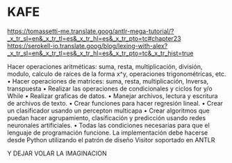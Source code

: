 # KAFE

https://tomassetti-me.translate.goog/antlr-mega-tutorial/?_x_tr_sl=en&_x_tr_tl=es&_x_tr_hl=es&_x_tr_pto=tc#chapter23
https://serokell-io.translate.goog/blog/lexing-with-alex?_x_tr_sl=en&_x_tr_tl=es&_x_tr_hl=es&_x_tr_pto=tc&_x_tr_hist=true

 

Hacer operaciones aritméticas: suma, resta, multiplicación,
división, modulo, calculo de raíces de la forma x^y, operaciones
trigonométricas, etc.
• Hacer operaciones de matrices: suma, resta, multiplicación, Inversa,
transpuesta
• Realizar las operaciones de condicionales y ciclos for y/o While
• Realizar graficas de datos.
• Manejar archivos, lectura y escritura de archivos de texto.
• Crear funciones para hacer regresión lineal.
• Crear un clasificador usando un percepton multicapa
• Crear algoritmos que puedan hacer agrupamiento, clasificación y
predicción usando redes neuronales artificiales.
• Todas las condiciones necesarias para que el lenguaje de programación
funcione.
La implementación debe hacerse desde Python utilizando el patrón de diseño
Visitor soportado en ANTLR

Y DEJAR VOLAR LA IMAGINACION 
